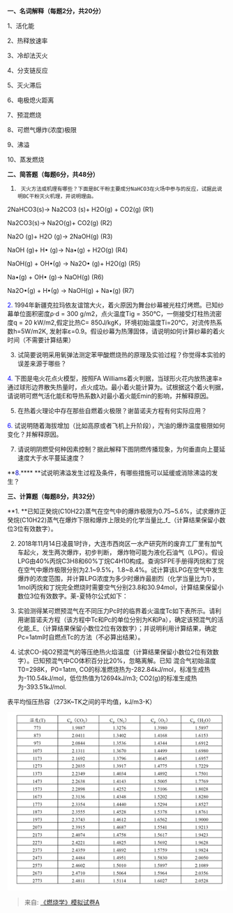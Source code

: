 **一、名词解释（每题2分，共20分）**

1、活化能

2、热释放速率

3、冷却法灭火

4、分支链反应

5、灭火滞后

6、电极熄火距离

7、预混燃烧

8、可燃气爆炸(浓度)极限

9、沸溢

10、蒸发燃烧































**二、简答题（每题****6****分，共****48****分）**

 1.      灭火方法或机理有哪些？下面是BC干粉主要成分NaHCO3在火场中参与的反应，试据此说明BC干粉灭火机理，并说明理由。

2NaHCO3(s)→ Na2CO3 (s)+ H2O(g) + CO2(g)   (R1)

Na2CO3(s)→ Na2O(g)+ CO2(g)   (R2)

Na2O (g)+ H2O (g)→ 2NaOH(g)   (R3)

NaOH (g)+ H• (g)→ Na•(g) + H2O(g)  (R4)

NaOH(g) + OH•(g) → Na2O• (g)+ H2O(g)  (R5)

Na•(g) + OH• (g)→ NaOH(g)  (R6)

Na2O•(g) + H•(g) → NaOH(g) + Na•(g)  (R7)































<font style="color:blue;">2.</font><font style="color:blue;">   </font>1994年新疆克拉玛依友谊馆大火，着火原因为舞台纱幕被光柱灯烤燃。已知纱幕单位面积密度ρ·d = 300 g/m2，点火温度Tig = 350℃，一侧接受灯柱热流密度q = 20 kW/m2,假定比热C= 850J/kgK，环境初始温度Ti=20℃，对流传热系数h=5W/m2K, 发射率ε=0.9。假设纱幕为热薄固体，请说明如何计算纱幕的着火时间（不需要计算结果）

3.  试简要说明采用氧弹法测定苯甲酸燃烧热的原理及实验过程？你觉得本实验的误差来源于哪些？

<font style="color:blue;">4.</font><font style="color:blue;">   </font>下图是电火花点火模型，按照FA Williams着火判据，当球形火花内放热速率≥通过球形边界散失热量时，点火成功。最小着火能计算为。试根据这个着火判据，请说明可燃气活化能E和导热系数λ对最小着火能Emin的影响，并解释原因。

5.   在热着火理论中存在那些自燃着火极限？谢苗诺夫方程有何实际应用？

<font style="color:blue;">6.</font><font style="color:blue;">    </font>试说明随着海拔增加（比如高原或者飞机上升阶段），汽油的爆炸温度极限如何变化？并解释原因。

7.  请说明阴燃受何种因素控制？据此解释下图阴燃传播现象，为何垂直向上蔓延速度大于水平蔓延速度？     

**<font style="color:#0000cc;">8.</font>****<font style="color:#0000cc;">  </font>**试说明沸溢发生过程及条件，有哪些措施可以延缓或消除沸溢的发生？





























**三、计算题（每题****8****分，共****32****分）**

**1. **已知正癸烷(C10H22)蒸气在空气中的爆炸极限为0.75~5.6%，试求爆炸正癸烷(C10H22)蒸气在爆炸下限和爆炸上限处的化学当量比_<font style="color:#000000;">f</font>_（计算结果保留小数位3位有效数字）。























2. 2018年11月14日凌晨1时许，大连市西岗区一水产研究所的废弃工厂里有加气车起火，发生两次爆炸，初步判断，  爆炸物可能为液化石油气（LPG）。假设LPG由40%丙烷C3H8和60%丁烷C4H10构成。查询SFPE手册得丙烷和丁烷在空气中爆炸极限分别为2.1~9.5%，1.8~8.4%。试计算该LPG在空气中发生爆炸的浓度范围，并计算LPG浓度为多少时爆炸最剧烈（化学当量比为1），1mol丙烷和丁烷完全燃烧时需要空气分别23.8和30.94mol，计算结果保留小数位3位有效数字。莱-夏特尔公式如下：



























3. 实验测得某可燃预混气在不同压力Pc时的临界着火温度Tc如下表所示。请利用谢苗诺夫方程（该方程中Tc和Pc的单位分别为K和Pa），确定该预混气的活化能_E_（计算结果保留小数位2位有效数字）；并说明利用计算结果，确定Pc=1atm时自燃点Tc的方法（不必算出结果）。























4.  试求CO-纯O2预混气的等压绝热火焰温度<font style="color:black;">（</font>计算结果保留小数位2位有效数字）。已知预混气中CO体积百分比20%，忽略离解。已知  混合气初始温度T0=298K，P­0=1atm, CO的标准燃烧热为-282.84kJ/mol，标准生成热为-110.54kJ/mol，低位热值为12694kJ/m3; CO2(g)的标准生成热为-393.51kJ/mol.

表平均恒压热容（273K~TK之间的平均值，kJ/m3-K）  


![](../../images/fbf9cbc753de21426809d4b0de4e0f60.png)

> 来自: [《燃烧学》模拟试卷A](https://viewer.mosoteach.cn/viewer?token=b24bc153cbb3c8ab756735997bc30a22&screenx=false&app_id=MTWEB&app_version=5.3.3&location=)
>

